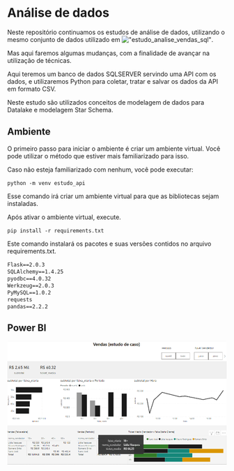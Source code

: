 # Análise de dados
Neste repositório continuamos os estudos de análise de dados, utilizando o mesmo conjunto de dados utilizado em !["estudo_analise_vendas_sql"](https://github.com/josecarlos-dataengineer/estudo_analise_vendas_sql).

Mas aqui faremos algumas mudanças, com a finalidade de avançar na utilização de técnicas.

Aqui teremos um banco de dados SQLSERVER servindo uma API com os dados, e utilizaremos Python para coletar, tratar e salvar os dados da API em formato CSV.

Neste estudo são utilizados conceitos de modelagem de dados para Datalake e modelagem Star Schema.

## Ambiente
O primeiro passo para iniciar o ambiente é criar um ambiente virtual. Você pode utilizar o método que estiver mais familiarizado para isso.

Caso não esteja familiarizado com nenhum, você pode executar:

```
python -m venv estudo_api
```

Esse comando irá criar um ambiente virtual para que as bibliotecas sejam instaladas.

Após ativar o ambiente virtual, execute.

```
pip install -r requirements.txt
```

Este comando instalará os pacotes e suas versões contidos no arquivo requirements.txt.

```
Flask==2.0.3
SQLAlchemy==1.4.25
pyodbc==4.0.32
Werkzeug==2.0.3
PyMySQL==1.0.2
requests
pandas==2.2.2
```


## Power BI
![alt text](power_bi/imagens/analise.png)

